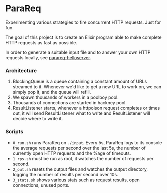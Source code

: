 ParaReq
=======

Experimenting various strategies to fire concurrent HTTP requests. Just for fun.

The goal of this project is to create an Elixir program able to make complete HTTP requests as fast as possible.

In order to generate a suitable input file and to answer your own HTTP requests locally, see [parareq-helloserver](https://github.com/vhf/parareq-helloserver).

### Architecture

1. BlockingQueue is a queue containing a constant amount of URLs streamed to it. Whenever we'd like to get a new URL to work on, we can simply pop it, and the queue will refill.
2. We spawn thousands of workers in a poolboy pool.
3. Thousands of connections are started in hackney pool.
4. ResultListener starts, whenever a httpoison request completes or times out, it will send ResultListener what to write and ResultListener will decide where to write it.

### Scripts

* `0_run.sh` runs ParaReq on `./input`. Every 5s, ParaReq logs to its console the average requests per second over the last 5s, the number of currently open HTTP requests and the %age of timeouts.
* `1_rps.sh` must be run as root, it watches the number of requests per second.
* `2_out.sh` resets the output files and watches the output directory, logging the number of results per second over 10s.
* `3_stats.sh` shows various stats such as request results, open connections, unused ports.
